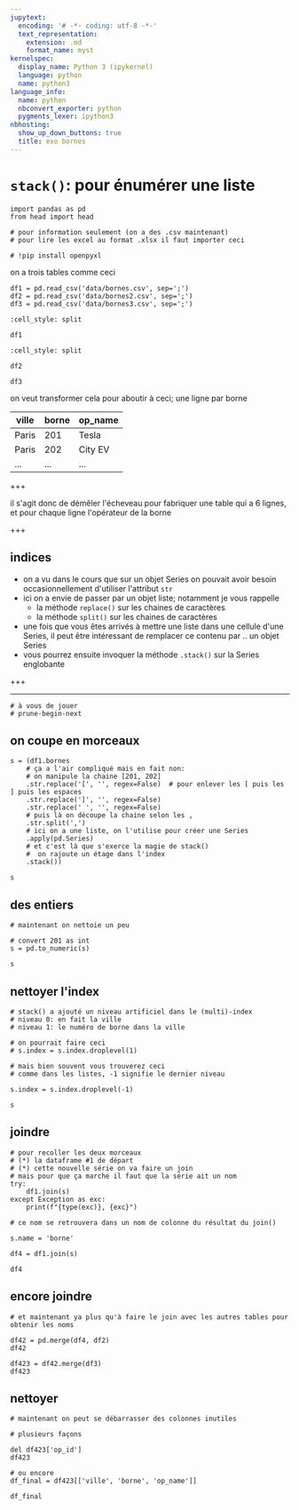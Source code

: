 ```yaml
---
jupytext:
  encoding: '# -*- coding: utf-8 -*-'
  text_representation:
    extension: .md
    format_name: myst
kernelspec:
  display_name: Python 3 (ipykernel)
  language: python
  name: python3
language_info:
  name: python
  nbconvert_exporter: python
  pygments_lexer: ipython3
nbhosting:
  show_up_down_buttons: true
  title: exo bornes
---
```


# `stack()`: pour énumérer une liste

```{code-cell} ipython3
import pandas as pd
from head import head
```

```{code-cell} ipython3
# pour information seulement (on a des .csv maintenant)
# pour lire les excel au format .xlsx il faut importer ceci

# !pip install openpyxl
```

on a trois tables comme ceci

```{code-cell} ipython3
df1 = pd.read_csv('data/bornes.csv', sep=';')
df2 = pd.read_csv('data/bornes2.csv', sep=';')
df3 = pd.read_csv('data/bornes3.csv', sep=';')
```

```{code-cell} ipython3
:cell_style: split

df1
```

```{code-cell} ipython3
:cell_style: split

df2
```

```{code-cell} ipython3
df3
```

on veut transformer cela pour aboutir à ceci; une ligne par borne

| ville | borne | op_name |
|-|-|-|
| Paris | 201 | Tesla |
| Paris | 202 | City EV| 
|...| ...| ...|

+++

il s'agit donc de démêler l'écheveau pour fabriquer une table qui a 6 lignes, et pour chaque ligne l'opérateur de la borne

+++

## indices

* on a vu dans le cours que sur un objet Series on pouvait avoir besoin
  occasionnellement d'utiliser l'attribut `str`
* ici on a envie de passer par un objet liste; notamment je vous rappelle
  * la méthode `replace()` sur les chaines de caractères
  * la méthode `split()` sur les chaines de caractères
* une fois que vous êtes arrivés à mettre une liste dans une cellule d'une Series, 
  il peut être intéressant de remplacer ce contenu par .. un objet Series
* vous pourrez ensuite invoquer la méthode `.stack()` sur la Series englobante

+++

----

```{code-cell} ipython3
# à vous de jouer
# prune-begin-next
```

## on coupe en morceaux

```{code-cell} ipython3
s = (df1.bornes
    # ça a l'air compliqué mais en fait non:
    # on manipule la chaine [201, 202] 
    .str.replace('[', '', regex=False)  # pour enlever les [ puis les ] puis les espaces
    .str.replace(']', '', regex=False)
    .str.replace(' ', '', regex=False)
    # puis là on découpe la chaine selon les ,
    .str.split(',')
    # ici on a une liste, on l'utilise pour créer une Series
    .apply(pd.Series)
    # et c'est là que s'exerce la magie de stack()
    #  on rajoute un étage dans l'index
    .stack())
```

```{code-cell} ipython3
s
```

## des entiers

```{code-cell} ipython3
# maintenant on nettoie un peu

# convert 201 as int
s = pd.to_numeric(s)
```

```{code-cell} ipython3
s
```

## nettoyer l'index

```{code-cell} ipython3
# stack() a ajouté un niveau artificiel dans le (multi)-index
# niveau 0: en fait la ville
# niveau 1: le numéro de borne dans la ville

# on pourrait faire ceci
# s.index = s.index.droplevel(1)

# mais bien souvent vous trouverez ceci
# comme dans les listes, -1 signifie le dernier niveau

s.index = s.index.droplevel(-1)
```

```{code-cell} ipython3
s
```

## joindre

```{code-cell} ipython3
# pour recoller les deux morceaux
# (*) la dataframe #1 de départ
# (*) cette nouvelle série on va faire un join
# mais pour que ça marche il faut que la série ait un nom
try:
    df1.join(s)
except Exception as exc:
    print(f"{type(exc)}, {exc}")
```

```{code-cell} ipython3
# ce nom se retrouvera dans un nom de colonne du résultat du join()

s.name = 'borne'

df4 = df1.join(s)
```

```{code-cell} ipython3
df4
```

## encore joindre

```{code-cell} ipython3
# et maintenant ya plus qu'à faire le join avec les autres tables pour obtenir les noms 
```

```{code-cell} ipython3
df42 = pd.merge(df4, df2)
df42
```

```{code-cell} ipython3
df423 = df42.merge(df3)
df423
```

## nettoyer

```{code-cell} ipython3
# maintenant on peut se débarrasser des colonnes inutiles

# plusieurs façons

del df423['op_id']
df423
```

```{code-cell} ipython3
# ou encore 
df_final = df423[['ville', 'borne', 'op_name']]
```

```{code-cell} ipython3
df_final
```
